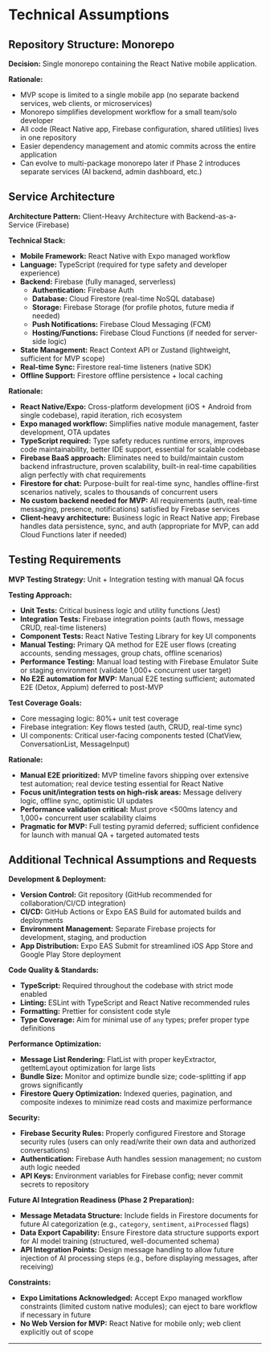 # Technical Assumptions

## Repository Structure: Monorepo

**Decision:** Single monorepo containing the React Native mobile application.

**Rationale:**

- MVP scope is limited to a single mobile app (no separate backend services, web clients, or microservices)
- Monorepo simplifies development workflow for a small team/solo developer
- All code (React Native app, Firebase configuration, shared utilities) lives in one repository
- Easier dependency management and atomic commits across the entire application
- Can evolve to multi-package monorepo later if Phase 2 introduces separate services (AI backend, admin dashboard, etc.)

## Service Architecture

**Architecture Pattern:** Client-Heavy Architecture with Backend-as-a-Service (Firebase)

**Technical Stack:**

- **Mobile Framework:** React Native with Expo managed workflow
- **Language:** TypeScript (required for type safety and developer experience)
- **Backend:** Firebase (fully managed, serverless)
  - **Authentication:** Firebase Auth
  - **Database:** Cloud Firestore (real-time NoSQL database)
  - **Storage:** Firebase Storage (for profile photos, future media if needed)
  - **Push Notifications:** Firebase Cloud Messaging (FCM)
  - **Hosting/Functions:** Firebase Cloud Functions (if needed for server-side logic)
- **State Management:** React Context API or Zustand (lightweight, sufficient for MVP scope)
- **Real-time Sync:** Firestore real-time listeners (native SDK)
- **Offline Support:** Firestore offline persistence + local caching

**Rationale:**

- **React Native/Expo:** Cross-platform development (iOS + Android from single codebase), rapid iteration, rich ecosystem
- **Expo managed workflow:** Simplifies native module management, faster development, OTA updates
- **TypeScript required:** Type safety reduces runtime errors, improves code maintainability, better IDE support, essential for scalable codebase
- **Firebase BaaS approach:** Eliminates need to build/maintain custom backend infrastructure, proven scalability, built-in real-time capabilities align perfectly with chat requirements
- **Firestore for chat:** Purpose-built for real-time sync, handles offline-first scenarios natively, scales to thousands of concurrent users
- **No custom backend needed for MVP:** All requirements (auth, real-time messaging, presence, notifications) satisfied by Firebase services
- **Client-heavy architecture:** Business logic in React Native app; Firebase handles data persistence, sync, and auth (appropriate for MVP, can add Cloud Functions later if needed)

## Testing Requirements

**MVP Testing Strategy:** Unit + Integration testing with manual QA focus

**Testing Approach:**

- **Unit Tests:** Critical business logic and utility functions (Jest)
- **Integration Tests:** Firebase integration points (auth flows, message CRUD, real-time listeners)
- **Component Tests:** React Native Testing Library for key UI components
- **Manual Testing:** Primary QA method for E2E user flows (creating accounts, sending messages, group chats, offline scenarios)
- **Performance Testing:** Manual load testing with Firebase Emulator Suite or staging environment (validate 1,000+ concurrent user target)
- **No E2E automation for MVP:** Manual E2E testing sufficient; automated E2E (Detox, Appium) deferred to post-MVP

**Test Coverage Goals:**

- Core messaging logic: 80%+ unit test coverage
- Firebase integration: Key flows tested (auth, CRUD, real-time sync)
- UI components: Critical user-facing components tested (ChatView, ConversationList, MessageInput)

**Rationale:**

- **Manual E2E prioritized:** MVP timeline favors shipping over extensive test automation; real device testing essential for React Native
- **Focus unit/integration tests on high-risk areas:** Message delivery logic, offline sync, optimistic UI updates
- **Performance validation critical:** Must prove <500ms latency and 1,000+ concurrent user scalability claims
- **Pragmatic for MVP:** Full testing pyramid deferred; sufficient confidence for launch with manual QA + targeted automated tests

## Additional Technical Assumptions and Requests

**Development & Deployment:**

- **Version Control:** Git repository (GitHub recommended for collaboration/CI/CD integration)
- **CI/CD:** GitHub Actions or Expo EAS Build for automated builds and deployments
- **Environment Management:** Separate Firebase projects for development, staging, and production
- **App Distribution:** Expo EAS Submit for streamlined iOS App Store and Google Play Store deployment

**Code Quality & Standards:**

- **TypeScript:** Required throughout the codebase with strict mode enabled
- **Linting:** ESLint with TypeScript and React Native recommended rules
- **Formatting:** Prettier for consistent code style
- **Type Coverage:** Aim for minimal use of `any` types; prefer proper type definitions

**Performance Optimization:**

- **Message List Rendering:** FlatList with proper keyExtractor, getItemLayout optimization for large lists
- **Bundle Size:** Monitor and optimize bundle size; code-splitting if app grows significantly
- **Firestore Query Optimization:** Indexed queries, pagination, and composite indexes to minimize read costs and maximize performance

**Security:**

- **Firebase Security Rules:** Properly configured Firestore and Storage security rules (users can only read/write their own data and authorized conversations)
- **Authentication:** Firebase Auth handles session management; no custom auth logic needed
- **API Keys:** Environment variables for Firebase config; never commit secrets to repository

**Future AI Integration Readiness (Phase 2 Preparation):**

- **Message Metadata Structure:** Include fields in Firestore documents for future AI categorization (e.g., `category`, `sentiment`, `aiProcessed` flags)
- **Data Export Capability:** Ensure Firestore data structure supports export for AI model training (structured, well-documented schema)
- **API Integration Points:** Design message handling to allow future injection of AI processing steps (e.g., before displaying messages, after receiving)

**Constraints:**

- **Expo Limitations Acknowledged:** Accept Expo managed workflow constraints (limited custom native modules); can eject to bare workflow if necessary in future
- **No Web Version for MVP:** React Native for mobile only; web client explicitly out of scope

---
